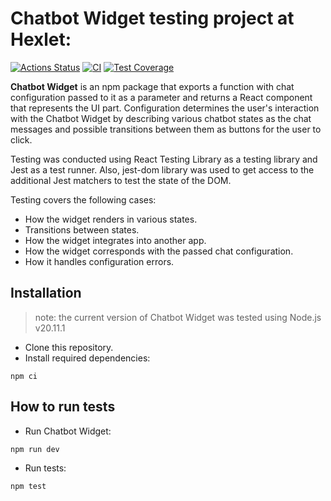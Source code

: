 # Chatbot Widget testing project at Hexlet:
[![Actions Status](https://github.com/EkaterinaMavliutova/qa-auto-engineer-javascript-project-89/actions/workflows/hexlet-check.yml/badge.svg)](https://github.com/EkaterinaMavliutova/qa-auto-engineer-javascript-project-89/actions) [![CI](https://github.com/EkaterinaMavliutova/qa-auto-engineer-javascript-project-89/actions/workflows/ci.yml/badge.svg?branch=main&event=push)](https://github.com/EkaterinaMavliutova/qa-auto-engineer-javascript-project-89/actions/workflows/ci.yml) [![Test Coverage](https://api.codeclimate.com/v1/badges/6021cbabef1ba9e8af5c/test_coverage)](https://codeclimate.com/github/EkaterinaMavliutova/qa-auto-engineer-javascript-project-89/test_coverage)

**Chatbot Widget** is an npm package that exports a function with chat configuration passed to it as a parameter and returns a React component that represents the UI part. Configuration determines the user's interaction with the Chatbot Widget by describing various chatbot states as the chat messages and possible transitions between them as buttons for the user to click.

Testing was conducted using React Testing Library as a testing library and Jest as a test runner. Also, jest-dom library was used to get access to the additional Jest matchers to test the state of the DOM.

Testing covers the following cases:
* How the widget renders in various states.
* Transitions between states.
* How the widget integrates into another app.
* How the widget corresponds with the passed chat configuration.
* How it handles configuration errors.

## Installation
>note: the current version of Chatbot Widget was tested using Node.js v20.11.1
* Clone this repository.
* Install required dependencies:
```
npm ci
```

## How to run tests
* Run Chatbot Widget:
```
npm run dev
```
* Run tests:
```
npm test
```